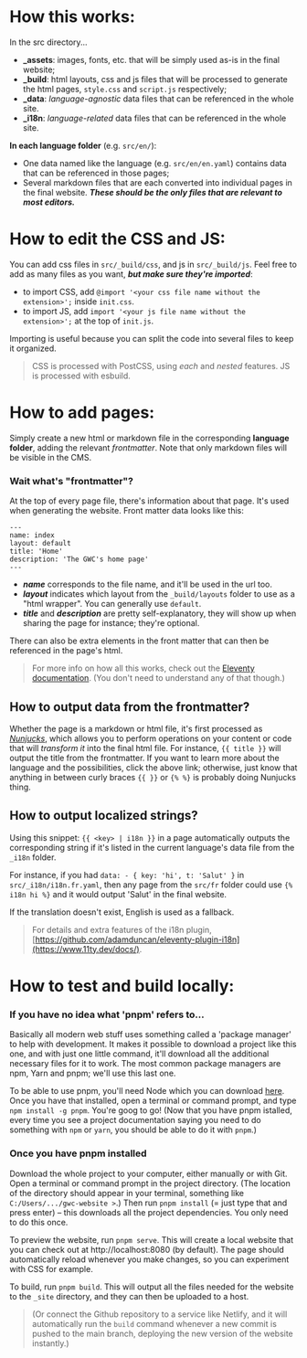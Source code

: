 # How this works:

In the src directory...

- **\_assets**: images, fonts, etc. that will be simply used as-is in the final website;
- **\_build**: html layouts, css and js files that will be processed to generate the html pages, `style.css` and `script.js` respectively;
- **\_data**: _language-agnostic_ data files that can be referenced in the whole site.
- **\_i18n**: _language-related_ data files that can be referenced in the whole site.

**In each language folder** (e.g. `src/en/`):

- One data named like the language (e.g. `src/en/en.yaml`) contains data that can be referenced in those pages;
- Several markdown files that are each converted into individual pages in the final website. **_These should be the only files that are relevant to most editors._**

# How to edit the CSS and JS:

You can add css files in `src/_build/css`, and js in `src/_build/js`.
Feel free to add as many files as you want, **_but make sure they're imported_**:
- to import CSS, add `@import '<your css file name without the extension>';` inside `init.css`.
- to import JS, add `import '<your js file name without the extension>';` at the top of `init.js`.

Importing is useful because you can split the code into several files to keep it organized.

> CSS is processed with PostCSS, using _each_ and _nested_ features.
> JS is processed with esbuild.

# How to add pages:

Simply create a new html or markdown file in the corresponding **language folder**, adding the relevant _frontmatter_.
Note that only markdown files will be visible in the CMS.

### Wait what's "frontmatter"?

At the top of every page file, there's information about that page. It's used when generating the website. Front matter data looks like this:

```
---
name: index
layout: default
title: 'Home'
description: 'The GWC's home page'
---
```

- **_name_** corresponds to the file name, and it'll be used in the url too.
- **_layout_** indicates which layout from the `_build/layouts` folder to use as a "html wrapper". You can generally use `default`.
- **_title_** and **_description_** are pretty self-explanatory, they will show up when sharing the page for instance; they're optional.

There can also be extra elements in the front matter that can then be referenced in the page's html.

> For more info on how all this works, check out the [Eleventy documentation](https://www.11ty.dev/docs/). (You don't need to understand any of that though.)

## How to output data from the frontmatter?

Whether the page is a markdown or html file, it's first processed as _[Nunjucks](https://mozilla.github.io/nunjucks/)_, which allows you to perform operations on your content or code that will _transform it_ into the final html file. For instance, `{{ title }}` will output the title from the frontmatter. If you want to learn more about the language and the possibilities, click the above link; otherwise, just know that anything in between curly braces `{{ }}` or `{% %}` is probably doing Nunjucks thing.

## How to output localized strings?

Using this snippet: `{{ <key> | i18n }}` in a page automatically outputs the corresponding string if it's listed in the current language's data file from the `_i18n` folder.

For instance, if you had `data: - { key: 'hi', t: 'Salut' }` in `src/_i18n/i18n.fr.yaml`, then any page from the `src/fr` folder could use `{% i18n hi %}` and it would output 'Salut' in the final website.

If the translation doesn't exist, English is used as a fallback.

> For details and extra features of the i18n plugin, [https://github.com/adamduncan/eleventy-plugin-i18n](https://www.11ty.dev/docs/).

# How to test and build locally:

### If you have no idea what 'pnpm' refers to...

Basically all modern web stuff uses something called a 'package manager' to help with development. It makes it possible to download a project like this one, and with just one little command, it'll download all the additional necessary files for it to work. The most common package managers are npm, Yarn and pnpm; we'll use this last one.

To be able to use pnpm, you'll need Node which you can download [here](https://nodejs.org/en/download/). Once you have that installed, open a terminal or command prompt, and type `npm install -g pnpm`. You're goog to go! (Now that you have pnpm istalled, every time you see a project documentation saying you need to do something with `npm` or `yarn`, you should be able to do it with `pnpm`.)

### Once you have pnpm installed

Download the whole project to your computer, either manually or with Git. Open a terminal or command prompt in the project directory. (The location of the directory should appear in your terminal, something like `C:/Users/.../gwc-website >`.) Then run `pnpm install` (= just type that and press enter) – this downloads all the project dependencies. You only need to do this once.

To preview the website, run `pnpm serve`. This will create a local website that you can check out at http://localhost:8080 (by default). The page should automatically reload whenever you make changes, so you can experiment with CSS for example.

To build, run `pnpm build`. This will output all the files needed for the website to the `_site` directory, and they can then be uploaded to a host.

> (Or connect the Github repository to a service like Netlify, and it will automatically run the `build` command whenever a new commit is pushed to the main branch, deploying the new version of the website instantly.)

